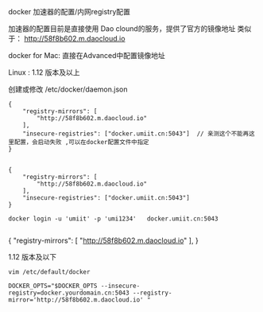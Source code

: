 docker 加速器的配置/内网registry配置

加速器的配置目前是直接使用 Dao clound的服务，提供了官方的镜像地址
类似于： http://58f8b602.m.daocloud.io

docker for Mac:
直接在Advanced中配置镜像地址


Linux : 
1.12 版本及以上

创建或修改 /etc/docker/daemon.json
```
{
    "registry-mirrors": [
        "http://58f8b602.m.daocloud.io"
    ],
    "insecure-registries": ["docker.umiit.cn:5043"]  // 亲测这个不能再这里配置，会启动失败 ,可以在docker配置文件中指定
}


{
    "registry-mirrors": [
        "http://58f8b602.m.daocloud.io"
    ],
    "insecure-registries": ["docker.umiit.cn:5043"]   
}

docker login -u 'umiit' -p 'umi1234'   docker.umiit.cn:5043


```

{
    "registry-mirrors": [
        "http://58f8b602.m.daocloud.io"
    ],
}


1.12 版本及以下

```
vim /etc/default/docker 

DOCKER_OPTS="$DOCKER_OPTS --insecure-registry=docker.yourdomain.cn:5043 --registry-mirror='http://58f8b602.m.daocloud.io' "

```